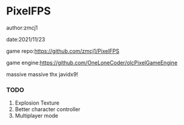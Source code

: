 # PixelFPS

author:zmcj1

date:2021/11/23

game repo:https://github.com/zmcj1/PixelFPS

game engine:https://github.com/OneLoneCoder/olcPixelGameEngine

massive massive thx javidx9!

### TODO

1. Explosion Texture
1. Better character controller
1. Multiplayer mode